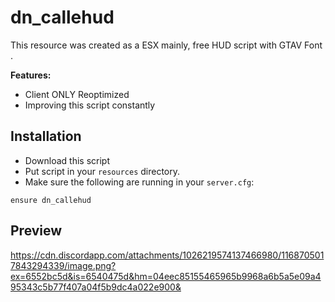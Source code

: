 # dn_callehud

This resource was created as a ESX mainly, free HUD script with GTAV Font .

<b>Features:</b>
- Client ONLY Reoptimized
- Improving this script constantly


## Installation

- Download this script
- Put script in your `resources` directory.
- Make sure the following are running in your `server.cfg`:

```
ensure dn_callehud
```



## Preview
https://cdn.discordapp.com/attachments/1026219574137466980/1168705017843294339/image.png?ex=6552bc5d&is=6540475d&hm=04eec85155465965b9968a6b5a5e09a495343c5b77f407a04f5b9dc4a022e900&
